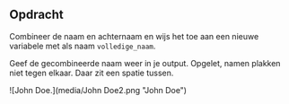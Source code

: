## Opdracht

Combineer de naam en achternaam en wijs het toe aan een nieuwe variabele met als naam `volledige_naam`.

Geef de gecombineerde naam weer in je output. Opgelet, namen plakken niet tegen elkaar. Daar zit een spatie tussen.

![John Doe.](media/John Doe2.png "John Doe")


